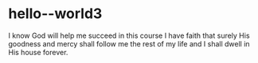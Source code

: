 # hello--world3

I know God will help me succeed in this course
I have faith that surely His goodness and mercy shall follow me 
the rest of my life and I shall dwell in His house forever.
